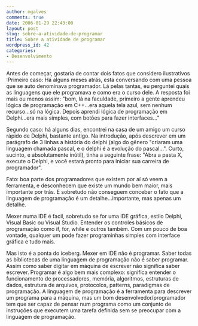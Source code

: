 ```yaml
---
author: mgalves
comments: true
date: 2006-01-29 22:43:00
layout: post
slug: sobre-a-atividade-de-programar
title: Sobre a atividade de programar
wordpress_id: 42
categories:
- Desenvolvimento
---
```


Antes de começar, gostaria de contar dois fatos que considero ilustrativos :Primeiro caso: Há alguns meses atrás, esta conversando com uma pessoa que se auto denominava programador. Lá pelas tantas, eu perguntei  quais as linguagens que ele programava e como era o curso dele. A resposta foi mais ou menos assim: "bom, lá na faculdade, primeiro a gente aprendeu lógica de programação em C++...era aquela tela azul, sem nenhum recurso...só na lógica. Depois aprendi lógica de programação em Delphi...era mais simples, com botões para fazer interfaces..."


Segundo caso: há alguns dias, encontrei na casa de um amigo um curso rápido de Delphi, bastante antigo. Na introdução, após descrever em um parágrafo de 3 linhas a história do delphi (algo do gênero "criaram uma linguagem chamada pascal, e o delphi é a evolução do pascal...". Curto, sucinto, e absolutamente inútil), tinha a seguinte frase: "Abra a pasta X, execute o Delphi, e você estará pronto para iniciar sua carreira de programador".

Fato: boa parte dos programadores que existem por aí só veem a ferramenta, e desconhecem que existe um mundo bem maior, mais importante por trás. E sobretudo não conseguem conceber o fato que a linguagem de programação é um detalhe...importante, mas apenas um detalhe.

Mexer numa IDE é facil, sobretudo se for uma IDE gráfica, estilo Delphi, Visual Basic ou Visual Studio. Entender os controles básicos de programação como if, for, while e outros também. Com um pouco de boa vontade, qualquer um pode fazer programinhas simples com interface gráfica e tudo mais.

Mas isto é a ponta do iceberg. Mexer em IDE não é programar. Saber todas as bibliotecas de uma linguagem de programação não é saber programar. Assim como saber digitar em máquina de escrever não significa saber escrever. Programar é algo bem mais complexo: significa entender o funcionamento de processadores, memória, algoritmos, estruturas de dados, estrutura de arquivos, protocolos, patterns, paradigmas de programação. A linguagem de programação é a ferramenta para descrever um programa para a máquina, mas um bom desenvolvedor/programador tem que ser capaz de pensar num programa como um conjunto de instruções que executem uma tarefa definida sem se preocupar com  a linguagem de programação.
